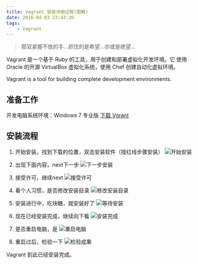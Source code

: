 ```yaml
---
title: Vagrant 安装详细过程(图解)
date: 2016-04-03 23:43:20
tags:
    - Vagrant
---
```


> 那双紧握不放的手…抓住的是希望…亦或是绝望…

Vagrant 是一个基于 Ruby 的工具，用于创建和部署虚拟化开发环境。它 使用 Oracle 的开源 VirtualBox 虚拟化系统，使用 Chef 创建自动化虚拟环境。

<!-- more -->

Vagrant is a tool for building complete development environments.

## 准备工作

开发电脑系统环境：Windows 7 专业版
[下载 Vgrant](https://www.vagrantup.com/downloads.html)

## 安装流程

1. 开始安装，找到下载的位置，双击安装软件（按红线步骤安装）
![开始安装](/img/201604/vgrant_install/vgrant01.jpg)

2. 出现下面内容，next下一步
![下一步安装](/img/201604/vgrant_install/vgrant02.jpg)

3. 接受许可，继续next
![接受许可](/img/201604/vgrant_install/vgrant03.jpg)

4. 看个人习惯，是否修改安装目录
![修改安装目录](/img/201604/vgrant_install/vgrant04.jpg)

5. 安装进行中，吃块糖，就安装好了
![等待安装](/img/201604/vgrant_install/vgrant05.jpg)

6. 现在已经安装完成，继续向下看
![安装完成](/img/201604/vgrant_install/vgrant06.jpg)

7. 是否重启电脑，是
![重启电脑](/img/201604/vgrant_install/vgrant07.jpg)

8. 重启过后，检验一下
![检验成果](/img/201604/vgrant_install/vgrant08.jpg)

Vagrant 到此已经安装完成。